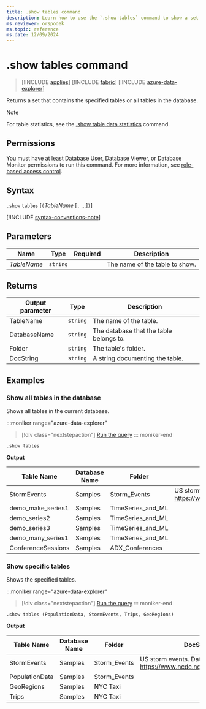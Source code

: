 ```yaml
---
title: .show tables command
description: Learn how to use the `.show tables` command to show a set that contains the specified tables in the database.
ms.reviewer: orspodek
ms.topic: reference
ms.date: 12/09/2024
---
```

# .show tables command

> [!INCLUDE [applies](../includes/applies-to-version/applies.md)] [!INCLUDE [fabric](../includes/applies-to-version/fabric.md)] [!INCLUDE [azure-data-explorer](../includes/applies-to-version/azure-data-explorer.md)]

Returns a set that contains the specified tables or all tables in the database.

> [!NOTE]
> For table statistics, see the [.show table data statistics](show-table-data-statistics.md) command.

## Permissions

You must have at least Database User, Database Viewer, or Database Monitor permissions to run this command. For more information, see [role-based access control](../access-control/role-based-access-control.md).

## Syntax

`.show` `tables` [`(`*TableName* [`,` ...]`)`]

[!INCLUDE [syntax-conventions-note](../includes/syntax-conventions-note.md)]

## Parameters

|Name|Type|Required|Description|
|--|--|--|--|
|*TableName*| `string` ||The name of the table to show.|

## Returns


|Output parameter |Type |Description
|---|---|---
|TableName  | `string` |The name of the table.
|DatabaseName  | `string` |The database that the table belongs to.
|Folder | `string` |The table's folder.
|DocString | `string` |A string documenting the table.

## Examples

### Show all tables in the database

Shows all tables in the current database.

:::moniker range="azure-data-explorer"
> [!div class="nextstepaction"]
> <a href="https://dataexplorer.azure.com/clusters/help/databases/Samples?query=H4sIAAAAAAAAA9MrzsgvVyhJTMpJLQYAHfJS8AwAAAA%3D" target="_blank">Run the query</a>
::: moniker-end

```kusto
.show tables
```

**Output**

|Table Name|Database Name|Folder|DocString|
|---|---|---|---|
|StormEvents|Samples|Storm_Events|US storm events. Data source: https://www.ncdc.noaa.gov/stormevents|
|demo_make_series1|Samples|TimeSeries_and_ML||
|demo_series2|Samples|TimeSeries_and_ML||
|demo_series3|Samples|TimeSeries_and_ML||
|demo_many_series1|Samples|TimeSeries_and_ML||
|ConferenceSessions|Samples|ADX_Conferences||


### Show specific tables

Shows the specified tables.

:::moniker range="azure-data-explorer"
> [!div class="nextstepaction"]
> <a href="https://dataexplorer.azure.com/clusters/help/databases/Samples?query=H4sIAAAAAAAAA9MrzsgvVyhJTMpJLVbQCMgvKM1JLMnMz3NJLEnUUQguyS%2FKdS1LzSsp1lEIKcosAFLuqflBqelAJcWaAMjc30o9AAAA" target="_blank">Run the query</a>
::: moniker-end

```kusto
.show tables (PopulationData, StormEvents, Trips, GeoRegions)
```

**Output**

|Table Name |Database Name |Folder | DocString
|---|---|---|---
|StormEvents|	Samples	|Storm_Events|	US storm events. Data source: https://www.ncdc.noaa.gov/stormevents|
|PopulationData|Samples|	Storm_Events|	
|GeoRegions|	Samples|	NYC Taxi	|
|Trips|	Samples|	NYC Taxi	|

